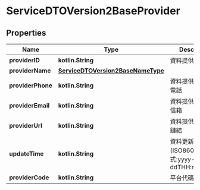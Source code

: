 
# ServiceDTOVersion2BaseProvider

## Properties
Name | Type | Description | Notes
------------ | ------------- | ------------- | -------------
**providerID** | **kotlin.String** | 資料提供平台代號 | 
**providerName** | [**ServiceDTOVersion2BaseNameType**](ServiceDTOVersion2BaseNameType.md) |  | 
**providerPhone** | **kotlin.String** | 資料提供平台連絡電話 |  [optional]
**providerEmail** | **kotlin.String** | 資料提供平台電子信箱 |  [optional]
**providerUrl** | **kotlin.String** | 資料提供平台網址鏈結 |  [optional]
**updateTime** | **kotlin.String** | 資料更新日期時間(ISO8601格式:yyyy-MM-ddTHH:mm:sszzz) | 
**providerCode** | **kotlin.String** | 平台代碼 | 



